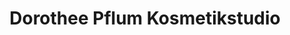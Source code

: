 ---
title: "Dorothee Pflum Kosmetikstudio"
url: /blaustein/dorothee-pflum-kosmetikstudio/
shop: Kosmetik
---